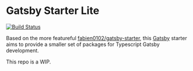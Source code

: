 Gatsby Starter Lite
===================

[![Build Status](https://travis-ci.org/cjsheets/gatsby-starter.svg?branch=gatsby-starter-lite)](https://travis-ci.org/cjsheets/gatsby-starter)

Based on the more featureful [fabien0102/gatsby-starter](https://github.com/fabien0102/gatsby-starter), this [Gatsby](https://www.gatsbyjs.org) starter
aims to provide a smaller set of packages for Typescript Gatsby development.

This repo is a WIP.